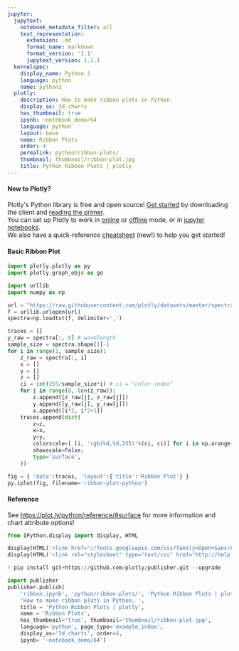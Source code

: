 ```yaml
---
jupyter:
  jupytext:
    notebook_metadata_filter: all
    text_representation:
      extension: .md
      format_name: markdown
      format_version: '1.1'
      jupytext_version: 1.1.1
  kernelspec:
    display_name: Python 2
    language: python
    name: python2
  plotly:
    description: How to make ribbon plots in Python.
    display_as: 3d_charts
    has_thumbnail: true
    ipynb: ~notebook_demo/64
    language: python
    layout: base
    name: Ribbon Plots
    order: 4
    permalink: python/ribbon-plots/
    thumbnail: thumbnail/ribbon-plot.jpg
    title: Python Ribbon Plots | plotly
---
```


#### New to Plotly?
Plotly's Python library is free and open source! [Get started](https://plot.ly/python/getting-started/) by downloading the client and [reading the primer](https://plot.ly/python/getting-started/).
<br>You can set up Plotly to work in [online](https://plot.ly/python/getting-started/#initialization-for-online-plotting) or [offline](https://plot.ly/python/getting-started/#initialization-for-offline-plotting) mode, or in [jupyter notebooks](https://plot.ly/python/getting-started/#start-plotting-online).
<br>We also have a quick-reference [cheatsheet](https://images.plot.ly/plotly-documentation/images/python_cheat_sheet.pdf) (new!) to help you get started!


#### Basic Ribbon Plot

```python
import plotly.plotly as py
import plotly.graph_objs as go

import urllib
import numpy as np

url = "https://raw.githubusercontent.com/plotly/datasets/master/spectral.csv"
f = urllib.urlopen(url)
spectra=np.loadtxt(f, delimiter=',')

traces = []
y_raw = spectra[:, 0] # wavelength
sample_size = spectra.shape[1]-1
for i in range(1, sample_size):
    z_raw = spectra[:, i]
    x = []
    y = []
    z = []
    ci = int(255/sample_size*i) # ci = "color index"
    for j in range(0, len(z_raw)):
        z.append([z_raw[j], z_raw[j]])
        y.append([y_raw[j], y_raw[j]])
        x.append([i*2, i*2+1])
    traces.append(dict(
        z=z,
        x=x,
        y=y,
        colorscale=[ [i, 'rgb(%d,%d,255)'%(ci, ci)] for i in np.arange(0,1.1,0.1) ],
        showscale=False,
        type='surface',
    ))

fig = { 'data':traces, 'layout':{'title':'Ribbon Plot'} }
py.iplot(fig, filename='ribbon-plot-python')
```

#### Reference
See https://plot.ly/python/reference/#surface for more information and chart attribute options!

```python
from IPython.display import display, HTML

display(HTML('<link href="//fonts.googleapis.com/css?family=Open+Sans:600,400,300,200|Inconsolata|Ubuntu+Mono:400,700" rel="stylesheet" type="text/css" />'))
display(HTML('<link rel="stylesheet" type="text/css" href="http://help.plot.ly/documentation/all_static/css/ipython-notebook-custom.css">'))

! pip install git+https://github.com/plotly/publisher.git --upgrade

import publisher
publisher.publish(
    'ribbon.ipynb', 'python/ribbon-plots/', 'Python Ribbon Plots | plotly',
    'How to make ribbon plots in Python. ',
    title = 'Python Ribbon Plots | plotly',
    name = 'Ribbon Plots',
    has_thumbnail='true', thumbnail='thumbnail/ribbon-plot.jpg',
    language='python', page_type='example_index',
    display_as='3d_charts', order=4,
    ipynb= '~notebook_demo/64')
```

```python

```
